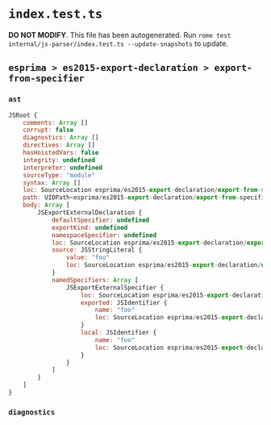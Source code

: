 # `index.test.ts`

**DO NOT MODIFY**. This file has been autogenerated. Run `rome test internal/js-parser/index.test.ts --update-snapshots` to update.

## `esprima > es2015-export-declaration > export-from-specifier`

### `ast`

```javascript
JSRoot {
	comments: Array []
	corrupt: false
	diagnostics: Array []
	directives: Array []
	hasHoistedVars: false
	integrity: undefined
	interpreter: undefined
	sourceType: "module"
	syntax: Array []
	loc: SourceLocation esprima/es2015-export-declaration/export-from-specifier/input.js 1:0-2:0
	path: UIDPath<esprima/es2015-export-declaration/export-from-specifier/input.js>
	body: Array [
		JSExportExternalDeclaration {
			defaultSpecifier: undefined
			exportKind: undefined
			namespaceSpecifier: undefined
			loc: SourceLocation esprima/es2015-export-declaration/export-from-specifier/input.js 1:0-1:24
			source: JSStringLiteral {
				value: "foo"
				loc: SourceLocation esprima/es2015-export-declaration/export-from-specifier/input.js 1:18-1:23
			}
			namedSpecifiers: Array [
				JSExportExternalSpecifier {
					loc: SourceLocation esprima/es2015-export-declaration/export-from-specifier/input.js 1:8-1:11
					exported: JSIdentifier {
						name: "foo"
						loc: SourceLocation esprima/es2015-export-declaration/export-from-specifier/input.js 1:8-1:11 (foo)
					}
					local: JSIdentifier {
						name: "foo"
						loc: SourceLocation esprima/es2015-export-declaration/export-from-specifier/input.js 1:8-1:11 (foo)
					}
				}
			]
		}
	]
}
```

### `diagnostics`

```

```
